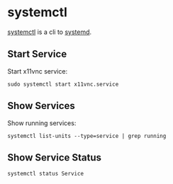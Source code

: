 # systemctl

[systemctl](https://www.linux.org/docs/man1/systemctl.html) is a cli to
[systemd](https://www.linux.org/docs/man1/systemd.html).

## Start Service

Start x11vnc service:

```console
sudo systemctl start x11vnc.service
```
## Show Services

Show running services:

```console
systemctl list-units --type=service | grep running
```

## Show Service Status


```console
systemctl status Service
```
